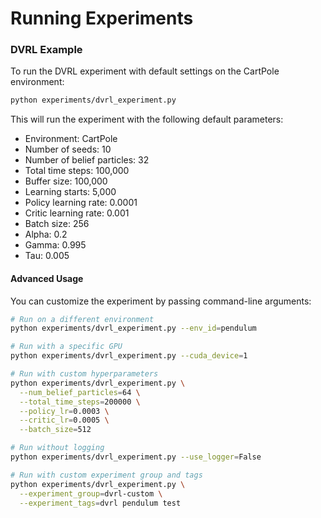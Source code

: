 # Running Experiments

### DVRL Example

To run the DVRL experiment with default settings on the CartPole environment:

```bash
python experiments/dvrl_experiment.py
```

This will run the experiment with the following default parameters:
- Environment: CartPole
- Number of seeds: 10
- Number of belief particles: 32
- Total time steps: 100,000
- Buffer size: 100,000
- Learning starts: 5,000
- Policy learning rate: 0.0001
- Critic learning rate: 0.001
- Batch size: 256
- Alpha: 0.2
- Gamma: 0.995
- Tau: 0.005

#### Advanced Usage

You can customize the experiment by passing command-line arguments:

```bash
# Run on a different environment
python experiments/dvrl_experiment.py --env_id=pendulum

# Run with a specific GPU
python experiments/dvrl_experiment.py --cuda_device=1

# Run with custom hyperparameters
python experiments/dvrl_experiment.py \
  --num_belief_particles=64 \
  --total_time_steps=200000 \
  --policy_lr=0.0003 \
  --critic_lr=0.0005 \
  --batch_size=512

# Run without logging
python experiments/dvrl_experiment.py --use_logger=False

# Run with custom experiment group and tags
python experiments/dvrl_experiment.py \
  --experiment_group=dvrl-custom \
  --experiment_tags=dvrl pendulum test
```
